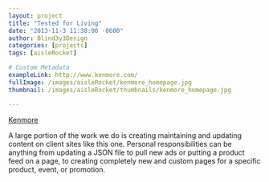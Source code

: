 ```yaml
---
layout: project
title: "Tested for Living"
date: "2013-11-3 11:38:00 -0600"
author: Blind3y3Design
categories: [projects]
tags: [aisleRocket]

# Custom Metadata
exampleLink: http://www.kenmore.com/
fullImage: /images/aisleRocket/kenmore_homepage.jpg
thumbnail: /images/aisleRocket/thumbnails/kenmore_homepage.jpg

---
```


[Kenmore](http://www.kenmore.com)

A large portion of the work we do is creating maintaining and updating content on client sites like this one. Personal responsibilities can be anything from updating a JSON file to pull new ads or putting a product feed on a page, to creating completely new and custom pages for a specific product, event, or promotion.